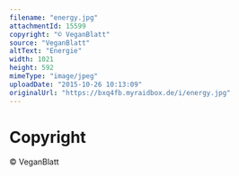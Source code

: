 ```yaml
---
filename: "energy.jpg"
attachmentId: 15599
copyright: "© VeganBlatt"
source: "VeganBlatt"
altText: "Energie"
width: 1021
height: 592
mimeType: "image/jpeg"
uploadDate: "2015-10-26 10:13:09"
originalUrl: "https://bxq4fb.myraidbox.de/i/energy.jpg"
---
```


# Copyright

© VeganBlatt
